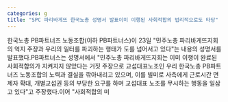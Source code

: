 ```yaml
---
categories: g
title: "SPC 파리바게뜨 한국노총 성명서 발표이미 이행된 사회적합의 법리적으로도 타당"
---
```

한국노총 PB파트너즈 노동조합(이하 PB파트너스)이 23일 "민주노총 파리바게뜨지회의 억지 주장과 우리의 일터를 파괴하는 행태가 도를 넘어서고 있다"는 내용의 성명서를 발표했다.PB파트너스는 성명서에서 "민주노총 파리바게뜨지회는 이미 이행이 완료된 사회적합의가 지켜지지 않았다는 거짓 주장으로 교섭대표노조인 우리 한국노총 PB파트너즈 노동조합의 노력과 결실을 깎아내리고 있으며, 이를 빌미로 사측에게 근로시간 면제자 확대, 개별교섭권 등의 부당한 요구를 하며 교섭대표 노조를 무시하는 행동을 일삼고 있다"고 주장했다.이어 "사회적합의 미